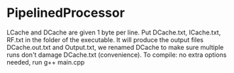 # PipelinedProcessor
LCache and DCache are given 1 byte per line.
Put DCache.txt, ICache.txt, RF.txt in the folder of the executable. It will produce the output files DCache.out.txt and Output.txt,
we renamed DCache to make sure multiple runs don't damage DCache.txt (convenience).
To compile: no extra options needed, run g++ main.cpp
